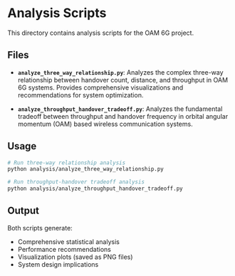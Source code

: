 # Analysis Scripts

This directory contains analysis scripts for the OAM 6G project.

## Files

- **`analyze_three_way_relationship.py`**: Analyzes the complex three-way relationship between handover count, distance, and throughput in OAM 6G systems. Provides comprehensive visualizations and recommendations for system optimization.

- **`analyze_throughput_handover_tradeoff.py`**: Analyzes the fundamental tradeoff between throughput and handover frequency in orbital angular momentum (OAM) based wireless communication systems.

## Usage

```bash
# Run three-way relationship analysis
python analysis/analyze_three_way_relationship.py

# Run throughput-handover tradeoff analysis
python analysis/analyze_throughput_handover_tradeoff.py
```

## Output

Both scripts generate:
- Comprehensive statistical analysis
- Performance recommendations
- Visualization plots (saved as PNG files)
- System design implications 